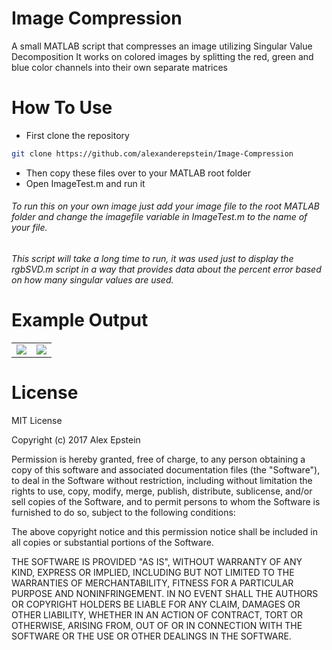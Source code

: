 # Image Compression

A small MATLAB script that compresses an image utilizing Singular Value Decomposition
It works on colored images by splitting the red, green and blue color channels into their own separate matrices

# How To Use
* First clone the repository
```bash
git clone https://github.com/alexanderepstein/Image-Compression
```
* Then copy these files over to your MATLAB root folder
* Open ImageTest.m and run it
###### To run this on your own image just add your image file to the root MATLAB folder and change the imagefile variable in ImageTest.m to the name of your file.
###### This script will take a long time to run, it was used just to display the rgbSVD.m script in a way that provides data about the percent error based on how many singular values are used.

# Example Output
<table>
<tr>
<td>
<img src="https://github.com/alexanderepstein/Image-Compression/blob/master/nature%20singulars.jpg">
</td>
<td>
<img src="https://github.com/alexanderepstein/Image-Compression/blob/master/nature%20error.jpg">
</tr>
</table> 

# License
MIT License

Copyright (c) 2017 Alex Epstein

Permission is hereby granted, free of charge, to any person obtaining a copy
of this software and associated documentation files (the "Software"), to deal
in the Software without restriction, including without limitation the rights
to use, copy, modify, merge, publish, distribute, sublicense, and/or sell
copies of the Software, and to permit persons to whom the Software is
furnished to do so, subject to the following conditions:

The above copyright notice and this permission notice shall be included in all
copies or substantial portions of the Software.

THE SOFTWARE IS PROVIDED "AS IS", WITHOUT WARRANTY OF ANY KIND, EXPRESS OR
IMPLIED, INCLUDING BUT NOT LIMITED TO THE WARRANTIES OF MERCHANTABILITY,
FITNESS FOR A PARTICULAR PURPOSE AND NONINFRINGEMENT. IN NO EVENT SHALL THE
AUTHORS OR COPYRIGHT HOLDERS BE LIABLE FOR ANY CLAIM, DAMAGES OR OTHER
LIABILITY, WHETHER IN AN ACTION OF CONTRACT, TORT OR OTHERWISE, ARISING FROM,
OUT OF OR IN CONNECTION WITH THE SOFTWARE OR THE USE OR OTHER DEALINGS IN THE
SOFTWARE.
